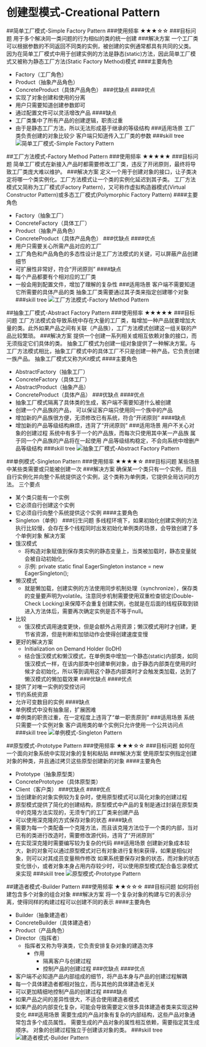 # 创建型模式-Creational Pattern

##简单工厂模式-Simple Factory Pattern
###使用频率
★★★☆☆
###目标问题
用于多个解决同一类问题的行为相似的类的统一创建
###解决方案
一个工厂类可以根据参数的不同返回不同类的实例，被创建的实例通常都具有共同的父类。
因为在简单工厂模式中用于创建实例的方法是静态(static)方法，因此简单工厂模式又被称为静态工厂方法(Static Factory Method)模式
####主要角色
- Factory（工厂角色）
- Product（抽象产品角色）
- ConcreteProduct（具体产品角色）
###优缺点
####优点
- 实现了对象创建和使用的分离
- 用户只需要知道创建参数即可
- 通过配置文件可以灵活增改产品
####缺点
- 工厂类集中了所有产品的创建逻辑，职责过重
- 由于是静态工厂方法，所以无法形成基于继承的等级结构
###适用场景
工厂类负责创建的对象比较少
客户端只知道传入工厂类的参数
###skill tree
![简单工厂模式-Simple Factory Pattern](https://ws3.sinaimg.cn/large/0069RVTdgy1fv6pnduqk3j31kw0fgq74.jpg)

##工厂方法模式-Factory Method Pattern
###使用频率
★★★★★
###目标问题
简单工厂模式在新接入产品时都需要修改工厂类，违反了开闭原则，最终将导致工厂类庞大难以维护。
###解决方案
定义一个用于创建对象的接口，让子类决定将哪一个类实例化。工厂方法模式让一个类的实例化延迟到其子类。
工厂方法模式又简称为工厂模式(Factory Pattern)，又可称作虚拟构造器模式(Virtual Constructor Pattern)或多态工厂模式(Polymorphic Factory Pattern)
####主要角色
- Factory（抽象工厂）
- ConcreteFactory（具体工厂）
- Product（抽象产品角色）
- ConcreteProduct（具体产品角色）
###优缺点
####优点
- 用户只需要关心所需产品对应的工厂
- 工厂角色和产品角色的多态性设计是工厂方法模式的关键，可以屏蔽产品创建细节
- 可扩展性非常好，符合“开闭原则”
####缺点
- 每个产品都要有个相对应的工厂类
- 一般会用到配置文件，增加了理解的复杂性
###适用场景
客户端不需要知道它所需要的具体产品的类
抽象工厂类需要通过其子类来指定创建哪个对象
###skill tree
![工厂方法模式-Factory Method Pattern](https://ws3.sinaimg.cn/large/0069RVTdgy1fv6ptjcnfvj31kw0gj795.jpg)

##抽象工厂模式-Abstract Factory Pattern
###使用频率
★★★★★
###目标问题
工厂方法模式会导致系统中存在大量的工厂类，每增加一种产品就要增加大量的类。此外如果产品之间有关联（产品族），工厂方法模式创建这一组关联的产品比较繁琐。
###解决方案
提供一个创建一系列相关或相互依赖对象的接口，而无须指定它们具体的类。 抽象工厂模式为创建一组对象提供了一种解决方案。与工厂方法模式相比，抽象工厂模式中的具体工厂不只是创建一种产品，它负责创建一族产品。
抽象工厂模式又称为Kit模式
####主要角色
- AbstractFactory（抽象工厂）
- ConcreteFactory（具体工厂）
- AbstractProduct（抽象产品）
- ConcreteProduct（具体产品）
###优缺点
####优点
- 抽象工厂模式隔离了具体类的生成，客户端不需要知道什么被创建
- 创建一个产品族的产品， 可以保证客户端只使用同一个族中的产品
- 增加新的产品族很方便，无须修改已有系统，符合“开闭原则”
####缺点
- 增加新的产品等级结构麻烦，违背了“开闭原则”
###适用场景
用户不关心对象的创建过程
系统中有多于一个的产品族，而每次只使用其中某一产品族
属于同一个产品族的产品将在一起使用
产品等级结构稳定，不会向系统中增删产品等级结构
###skill tree
![抽象工厂模式-Abstract Factory Pattern](https://ws2.sinaimg.cn/large/0069RVTdgy1fv6pvuhex7j31kw0gx443.jpg)

##单例模式-Singleton Pattern
###使用频率
★★★★☆
###目标问题
某些场景中某些类需要或只能被创建一次
###解决方案
确保某一个类只有一个实例，而且自行实例化并向整个系统提供这个实例，这个类称为单例类，它提供全局访问的方法。
三个要点
- 某个类只能有一个实例
- 它必须自行创建这个实例
- 它必须自行向整个系统提供这个实例
####主要角色
- Singleton（单例）
###衍生问题
多线程环境下，如果初始化创建实例的方法执行比较慢，会存在多个线程同时出发初始化单例类的场景，会导致创建了多个单例对象
解决方案
- 饿汉模式
  - 将构造对象赋值到保存类实例的静态变量上，当类被加载时，静态变量就会被自动初始化。
  - 示例: private static final EagerSingleton instance = new EagerSingleton();
- 懒汉模式
  - 就是懒加载，创建实例的方法使用同步机制处理（synchronize），保存类的变量要声明为volatile。注意同步机制需要使用双重检查锁定(Double-Check Locking)来保障不会重复创建实例，也就是在后面的线程获取到锁进入方法体后，需要再次确定实例是否不等于null。
- 比较
  - 饿汉模式调用速度更快，但是会额外占用资源；懒汉模式用时才创建，更节省资源，但是判断和加锁动作会使得创建速度变慢
- 更好的解决方案
  - Initialization on Demand Holder (IoDH)
  - 结合饿汉模式和懒汉模式，在单例类中增加一个静态(static)内部类，如同饿汉模式一样，在该内部类中创建单例对象，由于静态内部类在使用的时候才会初始化，所以等到调用这个静态内部类时才会触发类加载，达到了懒汉模式的懒加载效果
###优缺点
####优点
- 提供了对唯一实例的受控访问
- 节约系统资源
- 允许可变数目的实例
####缺点
- 单例模式中没有抽象层，扩展困难
- 单例类的职责过重，在一定程度上违背了“单一职责原则”
###适用场景
系统只需要一个实例对象
客户调用类的单个实例只允许使用一个公共访问点
###skill tree
![单例模式-Singleton Pattern](https://ws3.sinaimg.cn/large/0069RVTdgy1fv6ptxkw6xj31kw0o6dp7.jpg)

##原型模式-Prototype Pattern
###使用频率
★★★☆☆
###目标问题
如何在一个面向对象系统中实现对象的复制和粘贴
###解决方案
使用原型实例指定创建对象的种类，并且通过拷贝这些原型创建新的对象
####主要角色
- Prototype（抽象原型类）
- ConcretePrototype（具体原型类）
- Client（客户类）
###优缺点
####优点
- 当创建新的对象实例较为复杂时，使用原型模式可以简化对象的创建过程
- 原型模式提供了简化的创建结构，原型模式中产品的复制是通过封装在原型类中的克隆方法实现的，无须专门的工厂类来创建产品
- 可以使用深克隆的方式保存对象的状态
####缺点
- 需要为每一个类配备一个克隆方法，而且该克隆方法位于一个类的内部，当对已有的类进行改造时，需要修改源代码，违背了“开闭原则”
- 在实现深克隆时需要编写较为复杂的代码
###适用场景
创建新对象成本较大，新的对象可以通过原型模式对已有对象进行复制来获得，如果是相似对象，则可以对其成员变量稍作修改
如果系统要保存对象的状态，而对象的状态变化很小，或者对象本身占用内存较少时，可以使用原型模式配合备忘录模式来实现
###skill tree
![原型模式-Prototype Pattern](https://ws4.sinaimg.cn/large/0069RVTdgy1fv6pu0oiyjj31kw0lsk10.jpg)

##建造者模式-Builder Pattern
###使用频率
★★☆☆☆
###目标问题
如何将创建包含多个对象的组合对象
###解决方案
将一个复杂对象的构建与它的表示分离，使得同样的构建过程可以创建不同的表示
####主要角色
- Builder（抽象建造者）
- ConcreteBuilder（具体建造者）
- Product（产品角色）
- Director（指挥者）
  - 指挥者又称为导演类，它负责安排复杂对象的建造次序
    - 作用
      - 隔离客户与创建过程
       - 控制产品的创建过程
###优缺点
####优点
- 客户端不必知道产品内部组成的细节，将产品本身与产品的创建过程解耦
- 每一个具体建造者都相对独立，而与其他的具体建造者无关
- 可以更加精细地控制产品的创建过程
####缺点
- 如果产品之间的差异性很大，不适合使用建造者模式
- 如果产品的内部变化复杂，可能会导致需要定义很多具体建造者类来实现这种变化
###适用场景
需要生成的产品对象有复杂的内部结构，这些产品对象通常包含多个成员属性。
需要生成的产品对象的属性相互依赖，需要指定其生成顺序。
对象的创建过程独立于创建该对象的类。
###skill tree
![建造者模式-Builder Pattern](https://ws4.sinaimg.cn/large/0069RVTdgy1fv6pu9hzo5j31kw0osakh.jpg)
